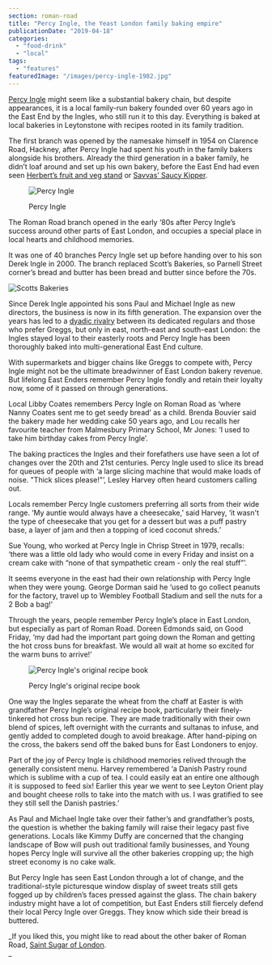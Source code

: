 ```yaml
---
section: roman-road
title: "Percy Ingle, the Yeast London family baking empire"
publicationDate: "2019-04-18"
categories: 
  - "food-drink"
  - "local"
tags: 
  - "features"
featuredImage: "/images/percy-ingle-1982.jpg"
---
```


[Percy Ingle](https://www.percy-ingle.co.uk) might seem like a substantial bakery chain, but despite appearances, it is a local family-run bakery founded over 60 years ago in the East End by the Ingles, who still run it to this day. Everything is baked at local bakeries in Leytonstone with recipes rooted in its family tradition.

The first branch was opened by the namesake himself in 1954 on Clarence Road, Hackney, after Percy Ingle had spent his youth in the family bakers alongside his brothers. Already the third generation in a baker family, he didn’t loaf around and set up his own bakery, before the East End had even seen [Herbert’s fruit and veg stand](https://romanroadlondon.com/herberts-fruit-and-salad-globe-town/) or [Savvas’ Saucy Kipper](https://romanroadlondon.com/savvas-argyrou-saucy-kipper-fish-bar/).

<figure>

![Percy Ingle](/images/percy-ingle-history-3-3-1024x684.jpg)

<figcaption>

Percy Ingle  


</figcaption>

</figure>

The Roman Road branch opened in the early ‘80s after Percy Ingle’s success around other parts of East London, and occupies a special place in local hearts and childhood memories.

It was one of 40 branches Percy Ingle set up before handing over to his son Derek Ingle in 2000. The branch replaced Scott’s Bakeries, so Parnell Street corner’s bread and butter has been bread and butter since before the 70s.

![Scotts Bakeries](/images/scotts-bakeries-1.jpg)

Since Derek Ingle appointed his sons Paul and Michael Ingle as new directors, the business is now in its fifth generation. The expansion over the years has led to a [dyadic rivalry](https://www.theguardian.com/money/2012/aug/17/store-wars-greggs-percy-ingle) between its dedicated regulars and those who prefer Greggs, but only in east, north-east and south-east London: the Ingles stayed loyal to their easterly roots and Percy Ingle has been thoroughly baked into multi-generational East End culture.  

With supermarkets and bigger chains like Greggs to compete with, Percy Ingle might not be the ultimate breadwinner of East London bakery revenue. But lifelong East Enders remember Percy Ingle fondly and retain their loyalty now, some of it passed on through generations.

Local Libby Coates remembers Percy Ingle on Roman Road as ‘where Nanny Coates sent me to get seedy bread’ as a child. Brenda Bouvier said the bakery made her wedding cake 50 years ago, and Lou recalls her favourite teacher from Malmesbury Primary School, Mr Jones: ‘I used to take him birthday cakes from Percy Ingle’.

The baking practices the Ingles and their forefathers use have seen a lot of changes over the 20th and 21st centuries. Percy Ingle used to slice its bread for queues of people with ‘a large slicing machine that would make loads of noise. "Thick slices please!"’, Lesley Harvey often heard customers calling out.

Locals remember Percy Ingle customers preferring all sorts from their wide range. ‘My auntie would always have a cheesecake,’ said Harvey, ‘it wasn't the type of cheesecake that you get for a dessert but was a puff pastry base, a layer of jam and then a topping of iced coconut shreds.’

Sue Young, who worked at Percy Ingle in Chrisp Street in 1979, recalls: ‘there was a little old lady who would come in every Friday and insist on a cream cake with “none of that sympathetic cream - only the real stuff”’.

It seems everyone in the east had their own relationship with Percy Ingle when they were young. George Dorman said he ‘used to go collect peanuts for the factory, travel up to Wembley Football Stadium and sell the nuts for a 2 Bob a bag!’

Through the years, people remember Percy Ingle’s place in East London, but especially as part of Roman Road. Doreen Edmonds said, on Good Friday, ‘my dad had the important part going down the Roman and getting the hot cross buns for breakfast. We would all wait at home so excited for the warm buns to arrive!’

<figure>

![Percy Ingle's original recipe book](/images/percy-ingle-history-6-2-1024x682.jpg)

<figcaption>

Percy Ingle's original recipe book

</figcaption>

</figure>

One way the Ingles separate the wheat from the chaff at Easter is with grandfather Percy Ingle’s original recipe book, particularly their finely-tinkered hot cross bun recipe. They are made traditionally with their own blend of spices, left overnight with the currants and sultanas to infuse, and gently added to completed dough to avoid breakage. After hand-piping on the cross, the bakers send off the baked buns for East Londoners to enjoy.

Part of the joy of Percy Ingle is childhood memories relived through the generally consistent menu. Harvey remembered ‘a Danish Pastry round which is sublime with a cup of tea. I could easily eat an entire one although it is supposed to feed six! Earlier this year we went to see Leyton Orient play and bought cheese rolls to take into the match with us. I was gratified to see they still sell the Danish pastries.’

As Paul and Michael Ingle take over their father’s and grandfather’s posts, the question is whether the baking family will raise their legacy past five generations. Locals like Kimmy Duffy are concerned that the changing landscape of Bow will push out traditional family businesses, and Young hopes Percy Ingle will survive all the other bakeries cropping up; the high street economy is no cake walk.

But Percy Ingle has seen East London through a lot of change, and the traditional-style picturesque window display of sweet treats still gets fogged up by children’s faces pressed against the glass. The chain bakery industry might have a lot of competition, but East Enders still fiercely defend their local Percy Ingle over Greggs. They know which side their bread is buttered.

_If you liked this, you might like to read about the other baker of Roman Road, [Saint Sugar of London](https://romanroadlondon.com/saint-sugar-of-london-ten-year-interview/).  
_
